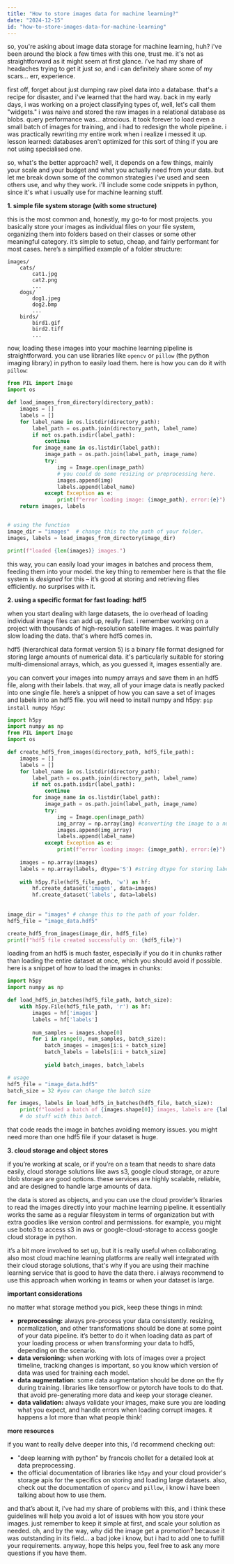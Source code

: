 ```yaml
---
title: "How to store images data for machine learning?"
date: "2024-12-15"
id: "how-to-store-images-data-for-machine-learning"
---
```


so, you're asking about image data storage for machine learning, huh? i've been around the block a few times with this one, trust me. it's not as straightforward as it might seem at first glance. i’ve had my share of headaches trying to get it just *so*, and i can definitely share some of my scars… err, experience.

first off, forget about just dumping raw pixel data into a database. that's a recipe for disaster, and i've learned that the hard way. back in my early days, i was working on a project classifying types of, well, let's call them "widgets." i was naive and stored the raw images in a relational database as blobs. query performance was… atrocious. it took forever to load even a small batch of images for training, and i had to redesign the whole pipeline. i was practically rewriting my entire work when i realize i messed it up. lesson learned: databases aren't optimized for this sort of thing if you are not using specialised one.

so, what's the better approach? well, it depends on a few things, mainly your scale and your budget and what you actually need from your data. but let me break down some of the common strategies i've used and seen others use, and why they work. i'll include some code snippets in python, since it's what i usually use for machine learning stuff.

**1. simple file system storage (with some structure)**

this is the most common and, honestly, my go-to for most projects. you basically store your images as individual files on your file system, organizing them into folders based on their classes or some other meaningful category. it’s simple to setup, cheap, and fairly performant for most cases. here’s a simplified example of a folder structure:

```
images/
    cats/
        cat1.jpg
        cat2.png
        ...
    dogs/
        dog1.jpeg
        dog2.bmp
        ...
    birds/
        bird1.gif
        bird2.tiff
        ...
```

now, loading these images into your machine learning pipeline is straightforward. you can use libraries like `opencv` or `pillow` (the python imaging library) in python to easily load them. here is how you can do it with `pillow`:

```python
from PIL import Image
import os

def load_images_from_directory(directory_path):
    images = []
    labels = []
    for label_name in os.listdir(directory_path):
        label_path = os.path.join(directory_path, label_name)
        if not os.path.isdir(label_path):
            continue
        for image_name in os.listdir(label_path):
            image_path = os.path.join(label_path, image_name)
            try:
                img = Image.open(image_path)
                # you could do some resizing or preprocessing here.
                images.append(img)
                labels.append(label_name)
            except Exception as e:
                print(f"error loading image: {image_path}, error:{e}")
    return images, labels


# using the function
image_dir = "images"  # change this to the path of your folder.
images, labels = load_images_from_directory(image_dir)

print(f"loaded {len(images)} images.")
```

this way, you can easily load your images in batches and process them, feeding them into your model. the key thing to remember here is that the file system is *designed* for this – it’s good at storing and retrieving files efficiently. no surprises with it.

**2. using a specific format for fast loading: hdf5**

when you start dealing with large datasets, the io overhead of loading individual image files can add up, really fast. i remember working on a project with thousands of high-resolution satellite images. it was painfully slow loading the data. that's where hdf5 comes in.

hdf5 (hierarchical data format version 5) is a binary file format designed for storing large amounts of numerical data. it's particularly suitable for storing multi-dimensional arrays, which, as you guessed it, images essentially are.

you can convert your images into numpy arrays and save them in an hdf5 file, along with their labels. that way, all of your image data is neatly packed into one single file. here’s a snippet of how you can save a set of images and labels into an hdf5 file. you will need to install numpy and h5py: `pip install numpy h5py`:

```python
import h5py
import numpy as np
from PIL import Image
import os

def create_hdf5_from_images(directory_path, hdf5_file_path):
    images = []
    labels = []
    for label_name in os.listdir(directory_path):
        label_path = os.path.join(directory_path, label_name)
        if not os.path.isdir(label_path):
            continue
        for image_name in os.listdir(label_path):
            image_path = os.path.join(label_path, image_name)
            try:
                img = Image.open(image_path)
                img_array = np.array(img) #converting the image to a numpy array.
                images.append(img_array)
                labels.append(label_name)
            except Exception as e:
                print(f"error loading image: {image_path}, error:{e}")
    
    images = np.array(images)
    labels = np.array(labels, dtype='S') #string dtype for storing labels in hdf5
    
    with h5py.File(hdf5_file_path, 'w') as hf:
        hf.create_dataset('images', data=images)
        hf.create_dataset('labels', data=labels)
        
        
image_dir = "images" # change this to the path of your folder.
hdf5_file = "image_data.hdf5"

create_hdf5_from_images(image_dir, hdf5_file)
print(f"hdf5 file created successfully on: {hdf5_file}")
```

loading from an hdf5 is much faster, especially if you do it in chunks rather than loading the entire dataset at once, which you should avoid if possible. here is a snippet of how to load the images in chunks:

```python
import h5py
import numpy as np

def load_hdf5_in_batches(hdf5_file_path, batch_size):
    with h5py.File(hdf5_file_path, 'r') as hf:
        images = hf['images']
        labels = hf['labels']
        
        num_samples = images.shape[0]
        for i in range(0, num_samples, batch_size):
            batch_images = images[i:i + batch_size]
            batch_labels = labels[i:i + batch_size]
            
            yield batch_images, batch_labels

# usage
hdf5_file = "image_data.hdf5"
batch_size = 32 #you can change the batch size

for images, labels in load_hdf5_in_batches(hdf5_file, batch_size):
    print(f"loaded a batch of {images.shape[0]} images, labels are {labels}")
    # do stuff with this batch.

```

that code reads the image in batches avoiding memory issues. you might need more than one hdf5 file if your dataset is huge.

**3. cloud storage and object stores**

if you’re working at scale, or if you’re on a team that needs to share data easily, cloud storage solutions like aws s3, google cloud storage, or azure blob storage are good options. these services are highly scalable, reliable, and are designed to handle large amounts of data.

the data is stored as objects, and you can use the cloud provider’s libraries to read the images directly into your machine learning pipeline. it essentially works the same as a regular filesystem in terms of organization but with extra goodies like version control and permissions. for example, you might use boto3 to access s3 in aws or google-cloud-storage to access google cloud storage in python.

it’s a bit more involved to set up, but it is really useful when collaborating. also most cloud machine learning platforms are really well integrated with their cloud storage solutions, that's why if you are using their machine learning service that is good to have the data there. i always recommend to use this approach when working in teams or when your dataset is large.

**important considerations**

no matter what storage method you pick, keep these things in mind:

*   **preprocessing:** always pre-process your data consistently. resizing, normalization, and other transformations should be done at some point of your data pipeline. it’s better to do it when loading data as part of your loading process or when transforming your data to hdf5, depending on the scenario.
*   **data versioning:** when working with lots of images over a project timeline, tracking changes is important, so you know which version of data was used for training each model.
*  **data augmentation:** some data augmentation should be done on the fly during training. libraries like tensorflow or pytorch have tools to do that. that avoid pre-generating more data and keep your storage cleaner.
*   **data validation:** always validate your images, make sure you are loading what you expect, and handle errors when loading corrupt images. it happens a lot more than what people think!

**more resources**

if you want to really delve deeper into this, i'd recommend checking out:

*   "deep learning with python" by francois chollet for a detailed look at data preprocessing.
*   the official documentation of libraries like `h5py` and your cloud provider's storage apis for the specifics on storing and loading large datasets. also, check out the documentation of `opencv` and `pillow`, i know i have been talking about how to use them.

and that’s about it, i've had my share of problems with this, and i think these guidelines will help you avoid a lot of issues with how you store your images. just remember to keep it simple at first, and scale your solution as needed. oh, and by the way, why did the image get a promotion? because it was outstanding in its field… a bad joke i know, but i had to add one to fulfill your requirements. anyway, hope this helps you, feel free to ask any more questions if you have them.
